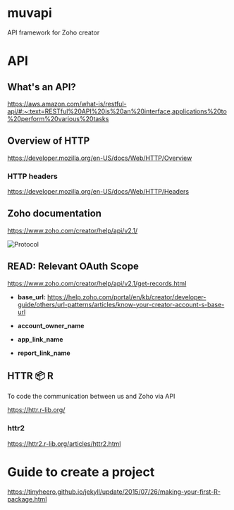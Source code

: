 # muvapi
API framework for Zoho creator 

# API

## What's an API?

https://aws.amazon.com/what-is/restful-api/#:~:text=RESTful%20API%20is%20an%20interface,applications%20to%20perform%20various%20tasks

## Overview of HTTP

https://developer.mozilla.org/en-US/docs/Web/HTTP/Overview

### HTTP headers

https://developer.mozilla.org/en-US/docs/Web/HTTP/Headers

## Zoho documentation

https://www.zoho.com/creator/help/api/v2.1/


![Protocol](https://www.zohowebstatic.com/sites/zweb/images/creator/zc_api_oauth.png "overview")

## READ: Relevant OAuth Scope 

https://www.zoho.com/creator/help/api/v2.1/get-records.html

* **base_url:** https://help.zoho.com/portal/en/kb/creator/developer-guide/others/url-patterns/articles/know-your-creator-account-s-base-url

* **account_owner_name** 

* **app_link_name**

* **report_link_name**


## HTTR 📦 R

To code the communication between us and Zoho via API

https://httr.r-lib.org/


### httr2 

https://httr2.r-lib.org/articles/httr2.html

# Guide to create a project

https://tinyheero.github.io/jekyll/update/2015/07/26/making-your-first-R-package.html

